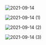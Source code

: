 ![2021-09-14](https://user-images.githubusercontent.com/73019590/133238518-bd564e76-f069-4556-b99e-6923684c1aaa.png)

![2021-09-14 (1)](https://user-images.githubusercontent.com/73019590/133238547-3f7d5511-4bc1-4162-ad19-823ff2ec0f93.png)

![2021-09-14 (2)](https://user-images.githubusercontent.com/73019590/133238562-c2245ea4-b91d-4e8e-9906-3357309dbeea.png)

![2021-09-14 (3)](https://user-images.githubusercontent.com/73019590/133238579-32899642-54ad-414a-b970-376964745135.png)

